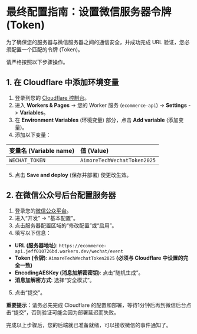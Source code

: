 # 最终配置指南：设置微信服务器令牌 (Token)

为了确保您的服务器与微信服务器之间的通信安全，并成功完成 URL 验证，您必须配置一个匹配的令牌 (Token)。

请严格按照以下步骤操作。

## 1. 在 Cloudflare 中添加环境变量

1.  登录到您的 [Cloudflare 控制台](https://dash.cloudflare.com/)。
2.  进入 **Workers & Pages** -> 您的 Worker 服务 (`ecommerce-api`) -> **Settings** -> **Variables**。
3.  在 **Environment Variables** (环境变量) 部分，点击 **Add variable** (添加变量)。
4.  添加以下变量：

| 变量名 (Variable name) | 值 (Value)                   |
| :--------------------- | :--------------------------- |
| `WECHAT_TOKEN`         | `AimoreTechWechatToken2025`  |

5.  点击 **Save and deploy** (保存并部署) 使更改生效。

## 2. 在微信公众号后台配置服务器

1.  登录您的[微信公众平台](https://mp.weixin.qq.com/)。
2.  进入“开发” -> “基本配置”。
3.  点击服务器配置区域的“修改配置”或“启用”。
4.  填写以下信息：

*   **URL (服务器地址)**: `https://ecommerce-api.jeff010726bd.workers.dev/wechat/event`
*   **Token (令牌)**: `AimoreTechWechatToken2025`  **(必须与 Cloudflare 中设置的完全一致)**
*   **EncodingAESKey (消息加解密密钥)**: 点击“随机生成”。
*   **消息加解密方式**: 选择“安全模式”。

5.  点击“提交”。

**重要提示**：请务必先完成 Cloudflare 的配置和部署，等待1分钟后再到微信后台点击“提交”，否则验证可能会因为部署延迟而失败。

完成以上步骤后，您的后端就已准备就绪，可以接收微信的事件通知了。
